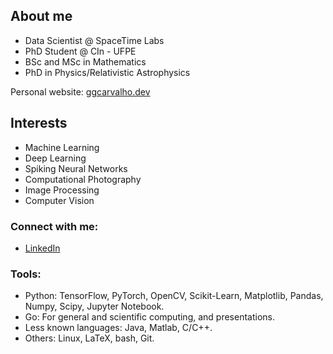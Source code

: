 ## About me

- Data Scientist @ SpaceTime Labs
- PhD Student @ CIn - UFPE
- BSc and MSc in Mathematics
- PhD in Physics/Relativistic Astrophysics

Personal website: [ggcarvalho.dev](http://ggcarvalho.dev/)

## Interests

- Machine Learning
- Deep Learning
- Spiking Neural Networks
- Computational Photography
- Image Processing
- Computer Vision

### Connect with me:

- [LinkedIn](https://www.linkedin.com/in/ggcarvalho/)

### Tools:

- Python: TensorFlow, PyTorch, OpenCV, Scikit-Learn, Matplotlib, Pandas, Numpy, Scipy, Jupyter Notebook.
- Go: For general and scientific computing, and presentations.
- Less known languages: Java, Matlab, C/C++. 
- Others: Linux, LaTeX, bash, Git.  
